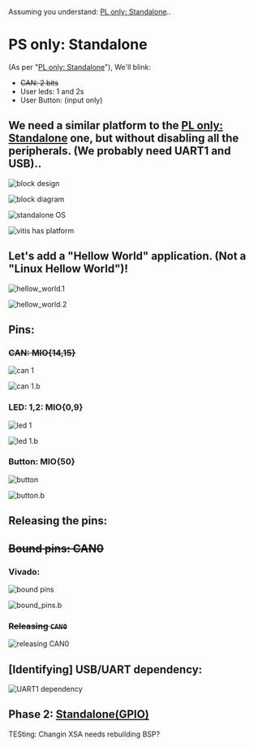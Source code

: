 Assuming you understand: [PL only: Standalone](../PL_only:_Standalone/README.md)..

# PS only: Standalone

(As per "[PL only: Standalone](../PL_only:_Standalone/README.md)"), We'll blink:

* ~~CAN: 2 bits~~
* User leds: 1 and 2s
* User Button: (input only)

## We need a similar platform to the [PL only: Standalone](../PL_only:_Standalone/README.md) one, but without disabling all the peripherals. (We probably need UART1 and USB)..

![](images/vitis.0.jpg "block design")

![](images/vitis.1.svg "block diagram")

![](images/vitis.2.jpg "standalone OS")

![](images/vitis.3.jpg "vitis has platform")

## Let's add a "Hellow World" application. (Not a "Linux Hellow World")!
![](images/vitis.4.jpg "hellow_world.1")

![](images/vitis.5.jpg "hellow_world.2")

## Pins:

### ~~CAN: MIO{14,15}~~
![](images/can.schem.1.jpg "can 1")

![](images/can.schem.2.jpg "can 1.b")

### LED: 1,2: MIO{0,9}
![](images/led.schem.1.jpg "led 1")

![](images/led.schem.2.jpg "led 1.b")

### Button: MIO{50}
![](images/button.schem.1.jpg "button")

![](images/button.schem.2.jpg "button.b")

## Releasing the pins:
## ~~Bound pins: CAN0~~
### Vivado:
![](images/pins.1.jpg "bound pins")

![](images/pins.2.jpg "bound_pins.b")
### ~~Releasing `CAN0`~~
![](images/pins.3.jpg "releasing CAN0")

## [Identifying] USB/UART dependency:
![](images/usb.jpg "UART1 dependency")

## Phase 2: [Standalone(GPIO)](GPIO.md)

TESting: Changin XSA needs rebuilding BSP?